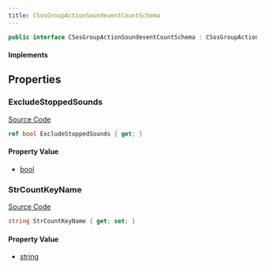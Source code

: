 ```yaml
---
title: CSosGroupActionSoundeventCountSchema
---
```


```csharp
public interface CSosGroupActionSoundeventCountSchema : CSosGroupActionSchema, ISchemaClass<CSosGroupActionSchema>, ISchemaClass<CSosGroupActionSoundeventCountSchema>, ISchemaField, ISchemaClass, INativeHandle
```

#### Implements

## Properties

### ExcludeStoppedSounds

[Source Code](https://github.com/swiftly-solution/swiftlys2/blob/main/managed/src/SwiftlyS2.Generated/Schemas/Interfaces/CSosGroupActionSoundeventCountSchema.cs#L17)

```csharp
ref bool ExcludeStoppedSounds { get; }
```

#### Property Value

- [bool](https://learn.microsoft.com/dotnet/api/system.boolean)

### StrCountKeyName

[Source Code](https://github.com/swiftly-solution/swiftlys2/blob/main/managed/src/SwiftlyS2.Generated/Schemas/Interfaces/CSosGroupActionSoundeventCountSchema.cs#L19)

```csharp
string StrCountKeyName { get; set; }
```

#### Property Value

- [string](https://learn.microsoft.com/dotnet/api/system.string)


